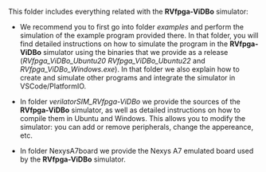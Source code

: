This folder includes everything related with the **RVfpga-ViDBo** simulator:

* We recommend you to first go into folder *examples* and perform the simulation of the example program provided there. In that folder, you will find detailed instructions on how to simulate the program in the **RVfpga-ViDBo** simulator using the binaries that we provide as a release (*RVfpga_ViDBo_Ubuntu20* *RVfpga_ViDBo_Ubuntu22* and *RVfpga_ViDBo_Windows.exe*). In that folder we also explain how to create and simulate other programs and integrate the simulator in VSCode/PlatformIO.

* In folder *verilatorSIM_RVfpga-ViDBo* we provide the sources of the **RVfpga-ViDBo** simulator, as well as detailed instructions on how to compile them in Ubuntu and Windows. This allows you to modify the simulator: you can add or remove peripherals, change the appereance, etc.

* In folder NexysA7board we provide the Nexys A7 emulated board used by the **RVfpga-ViDBo** simulator.
